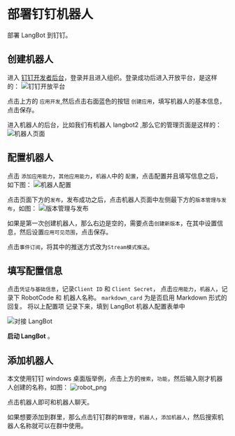 # 部署钉钉机器人

部署 LangBot 到钉钉。

## 创建机器人

进入 [钉钉开发者后台](https://open-dev.dingtalk.com/?spm=ding_open_doc.document.0.0.74f445e5MkawbT#/)，登录并且进入组织。登录成功后进入开放平台，是这样的：
![钉钉开放平台](/assets/image/zh/deploy/bots/dingtalk/dingtalk1.png)

点击上方的 `应用开发`,然后点击右面蓝色的按钮 `创建应用`，填写机器人的基本信息，点击保存。

进入机器人的后台，比如我们有机器人 langbot2 ,那么它的管理页面是这样的：
![机器人页面](/assets/image/zh/deploy/bots/dingtalk/dingtalk2.png)

## 配置机器人

点击 `添加应用能力`，`其他应用能力`，`机器人`中的 `配置`，点击配置并且填写信息之后，如下图：
![机器人配置](/assets/image/zh/deploy/bots/dingtalk/dingtalk3.png)

点击页面下方的`发布`，发布成功之后，点击机器人页面中左侧最下方的`版本管理与发布`，如图：
![版本管理与发布](/assets/image/zh/deploy/bots/dingtalk/dingtalk4.png)

如果是第一次创建机器人，那么右边是空的，需要点击`创建新版本`，在其中设置信息，然后设置`应用可见范围`，点击保存。

点击`事件订阅`，将其中的推送方式改为`Stream模式推送`。

## 填写配置信息

点击`凭证与基础信息`，记录`Client ID` 和 `Client Secret`，
点击`应用能力`，`机器人`，记录下 RobotCode 和 机器人名称。
`markdown_card` 为是否启用 Markdown 形式的回复。
将以上配置项 记录下来，填到 LangBot 机器人配置表单中

![对接 LangBot](/assets/image/zh/deploy/bots/dingtalk/connect_to_langbot.png)

**启动 LangBot** 。

## 添加机器人

本文使用钉钉 windows 桌面版举例，点击上方的`搜索`，`功能`，然后输入刚才机器人创建的名称，如图：
![robot_png](/assets/image/zh/deploy/bots/dingtalk/dingtalk5.png)

点击机器人即可和机器人聊天。

如果想要添加到群里，那么点击钉钉群的`群管理`，`机器人`，`添加机器人`，然后搜索机器人名称就可以在群中使用。



